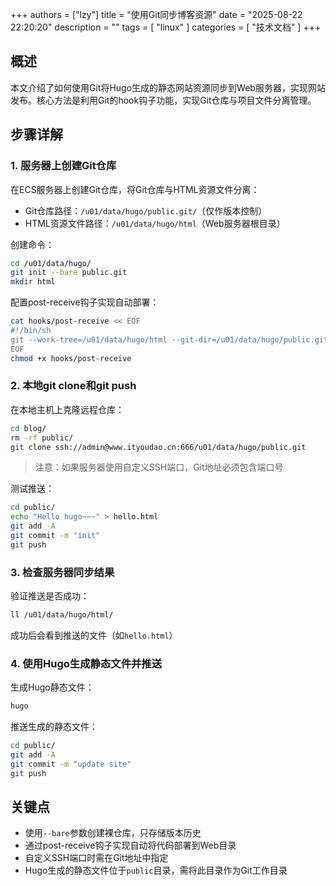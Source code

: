 
+++
authors = ["lzy"]
title = "使用Git同步博客资源"
date = "2025-08-22 22:20:20"
description = ""
tags = [
"linux"
]
categories = [
"技术文档"
]
+++

## 概述

本文介绍了如何使用Git将Hugo生成的静态网站资源同步到Web服务器，实现网站发布。核心方法是利用Git的hook钩子功能，实现Git仓库与项目文件分离管理。

## 步骤详解

### 1. 服务器上创建Git仓库

在ECS服务器上创建Git仓库，将Git仓库与HTML资源文件分离：

- Git仓库路径：`/u01/data/hugo/public.git/`（仅作版本控制）
- HTML资源文件路径：`/u01/data/hugo/html`（Web服务器根目录）

创建命令：

```bash
cd /u01/data/hugo/
git init --bare public.git
mkdir html
```

配置post-receive钩子实现自动部署：

```bash
cat hooks/post-receive << EOF
#!/bin/sh
git --work-tree=/u01/data/hugo/html --git-dir=/u01/data/hugo/public.git checkout -f
EOF
chmod +x hooks/post-receive
```

### 2. 本地git clone和git push

在本地主机上克隆远程仓库：

```bash
cd blog/
rm -rf public/
git clone ssh://admin@www.ityoudao.cn:666/u01/data/hugo/public.git
```

> 注意：如果服务器使用自定义SSH端口，Git地址必须包含端口号

测试推送：

```bash
cd public/
echo "Hello hugo~~~" > hello.html
git add -A
git commit -m "init"
git push
```

### 3. 检查服务器同步结果

验证推送是否成功：

```bash
ll /u01/data/hugo/html/
```

成功后会看到推送的文件（如`hello.html`）

### 4. 使用Hugo生成静态文件并推送

生成Hugo静态文件：

```bash
hugo
```

推送生成的静态文件：

```bash
cd public/
git add -A
git commit -m "update site"
git push
```

## 关键点

- 使用`--bare`参数创建裸仓库，只存储版本历史
- 通过post-receive钩子实现自动将代码部署到Web目录
- 自定义SSH端口时需在Git地址中指定
- Hugo生成的静态文件位于`public`目录，需将此目录作为Git工作目录
